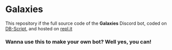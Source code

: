 # Galaxies
This repository if the full source code of the **Galaxies** Discord bot, coded on [DB-Script](https://www.db-script.xyz), and hosted on [repl.it](https://repl.it)


### Wanna use this to make your own bot? Well yes, you can!
